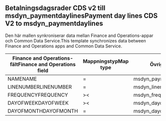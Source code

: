 ## <a name="payment-day-lines-cds-v2-to-msdyn_paymentdaylines"></a><span data-ttu-id="fe621-101">Betalningsdagsrader CDS v2 till msdyn_paymentdaylines</span><span class="sxs-lookup"><span data-stu-id="fe621-101">Payment day lines CDS V2 to msdyn_paymentdaylines</span></span>

<span data-ttu-id="fe621-102">Den här mallen synkroniserar data mellan Finance and Operations-appar och Common Data Service.</span><span class="sxs-lookup"><span data-stu-id="fe621-102">This template synchronizes data between Finance and Operations apps and Common Data Service.</span></span>

<span data-ttu-id="fe621-103">Finance and Operations-fält</span><span class="sxs-lookup"><span data-stu-id="fe621-103">Finance and Operations field</span></span> | <span data-ttu-id="fe621-104">Mappningstyp</span><span class="sxs-lookup"><span data-stu-id="fe621-104">Map type</span></span> | <span data-ttu-id="fe621-105">Övriga Dynamics 365-fält</span><span class="sxs-lookup"><span data-stu-id="fe621-105">Other Dynamics 365 field</span></span> | <span data-ttu-id="fe621-106">Standardvärde</span><span class="sxs-lookup"><span data-stu-id="fe621-106">Default value</span></span>
---|---|---|---
<span data-ttu-id="fe621-107">NAME</span><span class="sxs-lookup"><span data-stu-id="fe621-107">NAME</span></span> | = | <span data-ttu-id="fe621-108">msdyn_paymentday.msdyn_name</span><span class="sxs-lookup"><span data-stu-id="fe621-108">msdyn_paymentday.msdyn_name</span></span> | 
<span data-ttu-id="fe621-109">LINENUMBER</span><span class="sxs-lookup"><span data-stu-id="fe621-109">LINENUMBER</span></span> | = | <span data-ttu-id="fe621-110">msdyn_linenumber</span><span class="sxs-lookup"><span data-stu-id="fe621-110">msdyn_linenumber</span></span> | 
<span data-ttu-id="fe621-111">FREQUENCY</span><span class="sxs-lookup"><span data-stu-id="fe621-111">FREQUENCY</span></span> | >< | <span data-ttu-id="fe621-112">msdyn_frequency</span><span class="sxs-lookup"><span data-stu-id="fe621-112">msdyn_frequency</span></span> | 
<span data-ttu-id="fe621-113">DAYOFWEEK</span><span class="sxs-lookup"><span data-stu-id="fe621-113">DAYOFWEEK</span></span> | >< | <span data-ttu-id="fe621-114">msdyn_dayofweek</span><span class="sxs-lookup"><span data-stu-id="fe621-114">msdyn_dayofweek</span></span> | 
<span data-ttu-id="fe621-115">DAYOFMONTH</span><span class="sxs-lookup"><span data-stu-id="fe621-115">DAYOFMONTH</span></span> | = | <span data-ttu-id="fe621-116">msdyn_dayofmonth</span><span class="sxs-lookup"><span data-stu-id="fe621-116">msdyn_dayofmonth</span></span> | 
